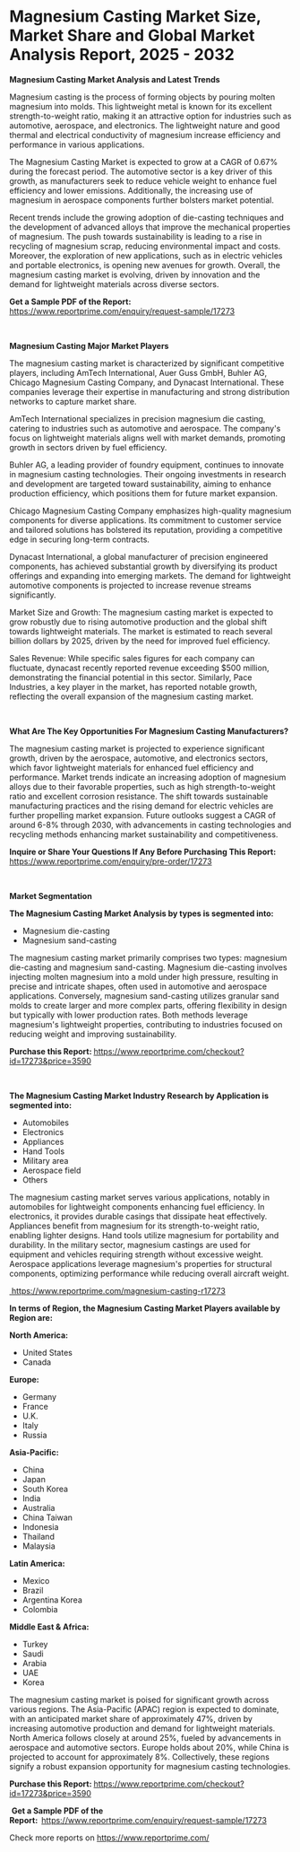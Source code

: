 <p><h1>Magnesium Casting Market Size, Market Share and Global Market Analysis Report, 2025 - 2032</h1></p><p><strong>Magnesium Casting Market Analysis and Latest Trends</strong></p>
<p><p>Magnesium casting is the process of forming objects by pouring molten magnesium into molds. This lightweight metal is known for its excellent strength-to-weight ratio, making it an attractive option for industries such as automotive, aerospace, and electronics. The lightweight nature and good thermal and electrical conductivity of magnesium increase efficiency and performance in various applications.</p><p>The Magnesium Casting Market is expected to grow at a CAGR of 0.67% during the forecast period. The automotive sector is a key driver of this growth, as manufacturers seek to reduce vehicle weight to enhance fuel efficiency and lower emissions. Additionally, the increasing use of magnesium in aerospace components further bolsters market potential. </p><p>Recent trends include the growing adoption of die-casting techniques and the development of advanced alloys that improve the mechanical properties of magnesium. The push towards sustainability is leading to a rise in recycling of magnesium scrap, reducing environmental impact and costs. Moreover, the exploration of new applications, such as in electric vehicles and portable electronics, is opening new avenues for growth. Overall, the magnesium casting market is evolving, driven by innovation and the demand for lightweight materials across diverse sectors.</p></p>
<p><strong>Get a Sample PDF of the Report:&nbsp;</strong> <a href="https://www.reportprime.com/enquiry/request-sample/17273?utm_campaign=1889&utm_medium=2&utm_source=Github&utm_content=ia&utm_term=18032025&utm_id=magnesium-casting">https://www.reportprime.com/enquiry/request-sample/17273</a></p>
<p>&nbsp;</p>
<p><strong>Magnesium Casting Major Market Players</strong></p>
<p><p>The magnesium casting market is characterized by significant competitive players, including AmTech International, Auer Guss GmbH, Buhler AG, Chicago Magnesium Casting Company, and Dynacast International. These companies leverage their expertise in manufacturing and strong distribution networks to capture market share.</p><p>AmTech International specializes in precision magnesium die casting, catering to industries such as automotive and aerospace. The company's focus on lightweight materials aligns well with market demands, promoting growth in sectors driven by fuel efficiency. </p><p>Buhler AG, a leading provider of foundry equipment, continues to innovate in magnesium casting technologies. Their ongoing investments in research and development are targeted toward sustainability, aiming to enhance production efficiency, which positions them for future market expansion.</p><p>Chicago Magnesium Casting Company emphasizes high-quality magnesium components for diverse applications. Its commitment to customer service and tailored solutions has bolstered its reputation, providing a competitive edge in securing long-term contracts.</p><p>Dynacast International, a global manufacturer of precision engineered components, has achieved substantial growth by diversifying its product offerings and expanding into emerging markets. The demand for lightweight automotive components is projected to increase revenue streams significantly.</p><p>Market Size and Growth: The magnesium casting market is expected to grow robustly due to rising automotive production and the global shift towards lightweight materials. The market is estimated to reach several billion dollars by 2025, driven by the need for improved fuel efficiency.</p><p>Sales Revenue: While specific sales figures for each company can fluctuate, dynacast recently reported revenue exceeding $500 million, demonstrating the financial potential in this sector. Similarly, Pace Industries, a key player in the market, has reported notable growth, reflecting the overall expansion of the magnesium casting market.</p></p>
<p>&nbsp;</p>
<p><strong>What Are The Key Opportunities For Magnesium Casting Manufacturers?</strong></p>
<p><p>The magnesium casting market is projected to experience significant growth, driven by the aerospace, automotive, and electronics sectors, which favor lightweight materials for enhanced fuel efficiency and performance. Market trends indicate an increasing adoption of magnesium alloys due to their favorable properties, such as high strength-to-weight ratio and excellent corrosion resistance. The shift towards sustainable manufacturing practices and the rising demand for electric vehicles are further propelling market expansion. Future outlooks suggest a CAGR of around 6-8% through 2030, with advancements in casting technologies and recycling methods enhancing market sustainability and competitiveness.</p></p>
<p><strong>Inquire or Share Your Questions If Any Before Purchasing This Report:</strong> <a href="https://www.reportprime.com/enquiry/pre-order/17273?utm_campaign=1889&utm_medium=2&utm_source=Github&utm_content=ia&utm_term=18032025&utm_id=magnesium-casting">https://www.reportprime.com/enquiry/pre-order/17273</a></p>
<p>&nbsp;</p>
<p><strong>Market Segmentation</strong></p>
<p><strong>The Magnesium Casting Market Analysis by types is segmented into:</strong></p>
<p><ul><li>Magnesium die-casting</li><li>Magnesium sand-casting</li></ul></p>
<p><p>The magnesium casting market primarily comprises two types: magnesium die-casting and magnesium sand-casting. Magnesium die-casting involves injecting molten magnesium into a mold under high pressure, resulting in precise and intricate shapes, often used in automotive and aerospace applications. Conversely, magnesium sand-casting utilizes granular sand molds to create larger and more complex parts, offering flexibility in design but typically with lower production rates. Both methods leverage magnesium's lightweight properties, contributing to industries focused on reducing weight and improving sustainability.</p></p>
<p><strong>Purchase this Report:&nbsp;</strong><a href="https://www.reportprime.com/checkout?id=17273&price=3590&utm_campaign=1889&utm_medium=2&utm_source=Github&utm_content=ia&utm_term=18032025&utm_id=magnesium-casting">https://www.reportprime.com/checkout?id=17273&price=3590</a></p>
<p>&nbsp;</p>
<p><strong>The Magnesium Casting Market Industry Research by Application is segmented into:</strong></p>
<p><ul><li>Automobiles</li><li>Electronics</li><li>Appliances</li><li>Hand Tools</li><li>Military area</li><li>Aerospace field</li><li>Others</li></ul></p>
<p><p>The magnesium casting market serves various applications, notably in automobiles for lightweight components enhancing fuel efficiency. In electronics, it provides durable casings that dissipate heat effectively. Appliances benefit from magnesium for its strength-to-weight ratio, enabling lighter designs. Hand tools utilize magnesium for portability and durability. In the military sector, magnesium castings are used for equipment and vehicles requiring strength without excessive weight. Aerospace applications leverage magnesium's properties for structural components, optimizing performance while reducing overall aircraft weight.</p></p>
<p><a href="https://www.reportprime.com/magnesium-casting-r17273?utm_campaign=1889&utm_medium=2&utm_source=Github&utm_content=ia&utm_term=18032025&utm_id=magnesium-casting">&nbsp;https://www.reportprime.com/magnesium-casting-r17273</a></p>
<p><strong>In terms of Region, the Magnesium Casting Market Players available by Region are:</strong></p>
<p>
    <p> <strong> North America: </strong>
        <ul>
            <li>United States</li>
            <li>Canada</li>
        </ul>
        </p> 
    <p> <strong> Europe: </strong>
        <ul>
            <li>Germany</li>
            <li>France</li>
            <li>U.K.</li>
            <li>Italy</li>
            <li>Russia</li>
        </ul>
        </p> 
    <p> <strong> Asia-Pacific: </strong>
        <ul>
            <li>China</li>
            <li>Japan</li>
            <li>South Korea</li>
            <li>India</li>
            <li>Australia</li>
            <li>China Taiwan</li>
            <li>Indonesia</li>
            <li>Thailand</li>
            <li>Malaysia</li>
        </ul>
        </p> 
    <p> <strong> Latin America: </strong>
        <ul>
            <li>Mexico</li>
            <li>Brazil</li>
            <li>Argentina Korea</li>
            <li>Colombia</li>
        </ul>
        </p> 
    <p> <strong> Middle East & Africa: </strong>
        <ul>
            <li>Turkey</li>
            <li>Saudi</li>
            <li>Arabia</li>
            <li>UAE</li>
            <li>Korea</li>
        </ul>
    </p>
    </p>
<p><p>The magnesium casting market is poised for significant growth across various regions. The Asia-Pacific (APAC) region is expected to dominate, with an anticipated market share of approximately 47%, driven by increasing automotive production and demand for lightweight materials. North America follows closely at around 25%, fueled by advancements in aerospace and automotive sectors. Europe holds about 20%, while China is projected to account for approximately 8%. Collectively, these regions signify a robust expansion opportunity for magnesium casting technologies.</p></p>
<p><strong>Purchase this Report: </strong><a href="https://www.reportprime.com/checkout?id=17273&price=3590&utm_campaign=1889&utm_medium=2&utm_source=Github&utm_content=ia&utm_term=18032025&utm_id=magnesium-casting">https://www.reportprime.com/checkout?id=17273&price=3590</a></p>
<p>&nbsp;<strong>Get a Sample PDF of the Report:&nbsp;&nbsp;</strong><a href="https://www.reportprime.com/enquiry/request-sample/17273?utm_campaign=1889&utm_medium=2&utm_source=Github&utm_content=ia&utm_term=18032025&utm_id=magnesium-casting">https://www.reportprime.com/enquiry/request-sample/17273</a></p>
<p><strong></strong></p>
<p>Check more reports on <a href="https://www.reportprime.com/?utm_campaign=1889&utm_medium=2&utm_source=Github&utm_content=ia&utm_term=18032025&utm_id=magnesium-casting">https://www.reportprime.com/</a></p>